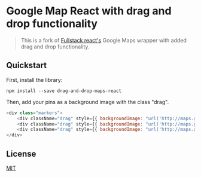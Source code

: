 # Google Map React with drag and drop functionality

> This is a fork of [Fullstack react's](https://github.com/fullstackreact/google-maps-react.git) Google Maps wrapper with added drag and drop functionality.

## Quickstart

First, install the library:

```shell
npm install --save drag-and-drop-maps-react
```

Then, add your pins as a background image with the class "drag".

```javascript
<div class="markers">
    <div className="drag" style={{ backgroundImage: "url('http://maps.google.com/mapfiles/ms/micons/blue.png')" }}></div>
    <div className="drag" style={{ backgroundImage: "url('http://maps.google.com/mapfiles/ms/micons/green.png')" }}></div>
    <div className="drag" style={{ backgroundImage: "url('http://maps.google.com/mapfiles/ms/micons/yellow.png')" }}></div>
</div>
```

## License
 [MIT](/LICENSE)
